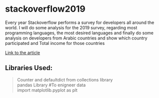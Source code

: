 
# stackoverflow2019
Every year Stackoverflow performs a survey for developers all around the world.  I will do some analysis for the 2019 survey, regarding most programming languages, the most desired languages and finally do some analysis on developers from Arabic countries and show which country participated and Total income for those countries

[Link to the article](https://medium.com/@mobahhari/scartch-the-surface-in-stackoverflow-users-survey-in-2019-9e0b00d24988
) </br>


## Libraries Used:
> Counter and defaultdict from collections library</br>
> pandas Library #To enigneer data</br>
> import matplotlib.pyplot as plt</br>

